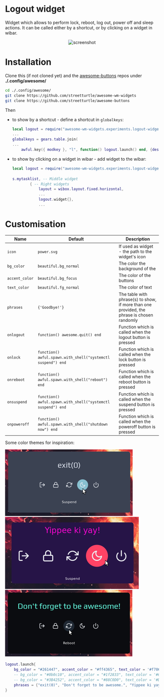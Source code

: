 # Logout widget

Widget which allows to perform lock, reboot, log out, power off and sleep actions. It can be called either by a shortcut, or by clicking on a widget in wibar.

<p align="center">
    <img src="https://github.com/streetturtle/awesome-wm-widgets/raw/master/logout-widget/screenshot.gif" alt="screenshot">
</p>

# Installation

Clone this (if not cloned yet) and the [awesome-buttons](https://github.com/streetturtle/awesome-buttons) repos under **./.config/awesome/**

```bash
cd ./.config/awesome/
git clone https://github.com/streetturtle/awesome-wm-widgets
git clone https://github.com/streetturtle/awesome-buttons
```
Then 

- to show by a shortcut - define a shortcut in `globalkeys`:

    ```lua
    local logout = require("awesome-wm-widgets.experiments.logout-widget.logout")
    ...
    globalkeys = gears.table.join(
    ...
        awful.key({ modkey }, "l", function() logout.launch() end, {description = "Show logout screen", group = "custom"}),
    ```

- to show by clicking on a widget in wibar - add widget to the wibar:

    ```lua
    local logout = require("awesome-wm-widgets.experiments.logout-widget.logout")
    
    s.mytasklist, -- Middle widget
            { -- Right widgets
                layout = wibox.layout.fixed.horizontal,
                ...
                logout.widget{},
                ...
    ```

# Customisation

| Name | Default | Description |
|---|---|---|
| `icon` | `power.svg` | If used as widget - the path to the widget's icon |
| `bg_color` |  `beautiful.bg_normal` | The color the background of the |
| `accent_color` | `beautiful.bg_focus` | The color of the buttons |
| `text_color` | `beautiful.fg_normal` | The color of text |
| `phrases` | `{'Goodbye!'}` | The table with phrase(s) to show, if more than one provided, the phrase is chosen randomly |
| `onlogout` | `function() awesome.quit() end` | Function which is called when the logout button is pressed |
| `onlock` | `function() awful.spawn.with_shell("systemctl suspend") end` | Function which is called when the lock button is pressed |
| `onreboot` | `function() awful.spawn.with_shell("reboot") end` | Function which is called when the reboot button is pressed |
| `onsuspend` | `function() awful.spawn.with_shell("systemctl suspend") end` | Function which is called when the suspend button is pressed |
| `onpoweroff` | `function() awful.spawn.with_shell("shutdown now") end` | Function which is called when the poweroff button is pressed |

Some color themes for inspiration:

![nord](./logout-nord.png)
![outrun](./logout-outrun.png)
![dark](./logout-dark.png)

```lua
logout.launch{
    bg_color = "#261447", accent_color = "#ff4365", text_color = '#f706cf', icon_size = 40, icon_margin = 16, -- outrun
    -- bg_color = "#0b0c10", accent_color = "#1f2833", text_color = '#66fce1', -- dark
    -- bg_color = "#3B4252", accent_color = "#88C0D0", text_color = '#D8DEE9', -- nord
    phrases = {"exit(0)", "Don't forget to be awesome.", "Yippee ki yay!"},
}
```
